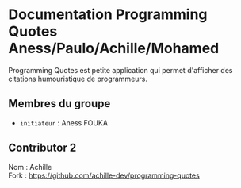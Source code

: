 # Documentation Programming Quotes Aness/Paulo/Achille/Mohamed

Programming Quotes est petite application qui permet d'afficher des citations humouristique de programmeurs. 

## Membres du groupe

- `initiateur` : Aness FOUKA


## Contributor 2

Nom : Achille  
Fork : https://github.com/achille-dev/programming-quotes

